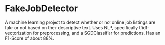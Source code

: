 # FakeJobDetector
A machine learning project to detect whether or not online job listings are fakr or not based on their descriptive text.
Uses NLP, specifically tfidf-vectorization for preprocessing, and a SGDClassifier for predictions. Has an F1-Score of about 88%.
